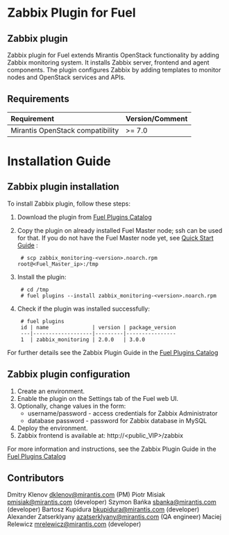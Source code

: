 Zabbix Plugin for Fuel
=======================

Zabbix plugin
--------------

Zabbix plugin for Fuel extends Mirantis OpenStack functionality by adding
Zabbix monitoring system. It installs Zabbix server, frontend and agent
components. The plugin configures Zabbix by adding templates to monitor nodes
and OpenStack services and APIs.

Requirements
------------

| Requirement                      | Version/Comment |
|:---------------------------------|:----------------|
| Mirantis OpenStack compatibility | >= 7.0          |

Installation Guide
==================

Zabbix plugin installation
---------------------------

To install Zabbix plugin, follow these steps:

1. Download the plugin from
    [Fuel Plugins Catalog](https://software.mirantis.com/fuel-plugins)

2. Copy the plugin on already installed Fuel Master node; ssh can be used for
    that. If you do not have the Fuel Master node yet, see
    [Quick Start Guide](https://software.mirantis.com/quick-start/) :

        # scp zabbix_monitoring-<version>.noarch.rpm root@<Fuel_Master_ip>:/tmp

3. Install the plugin:

        # cd /tmp
        # fuel plugins --install zabbix_monitoring-<version>.noarch.rpm

4. Check if the plugin was installed successfully:

        # fuel plugins
        id | name              | version | package_version
        ---|-------------------|---------|----------------
        1  | zabbix_monitoring | 2.0.0   | 3.0.0

For further details see the Zabbix Plugin Guide in the
[Fuel Plugins Catalog](https://software.mirantis.com/fuel-plugins)

Zabbix plugin configuration
----------------------------

1. Create an environment.
2. Enable the plugin on the Settings tab of the Fuel web UI.
3. Optionally, change values in the form:
   * username/password - access credentials for Zabbix Administrator
   * database password - password for Zabbix database in MySQL
4. Deploy the environment.
5. Zabbix frontend is available at: http://<public_VIP>/zabbix

For more information and instructions, see the Zabbix Plugin Guide in the
[Fuel Plugins Catalog](https://software.mirantis.com/fuel-plugins)


Contributors
------------

Dmitry Klenov <dklenov@mirantis.com> (PM)
Piotr Misiak <pmisiak@mirantis.com> (developer)
Szymon Bańka <sbanka@mirantis.com> (developer)
Bartosz Kupidura <bkupidura@mirantis.com> (developer)
Alexander Zatserklyany <azatserklyany@mirantis.com> (QA engineer)
Maciej Relewicz <mrelewicz@mirantis.com> (developer)
